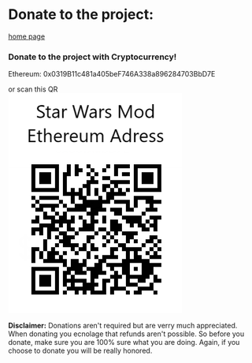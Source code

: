 # Donate to the project:

[home page](/)

### Donate to the project with Cryptocurrency! 
Ethereum: 0x0319B11c481a405beF746A338a896284703BbD7E 

or scan this QR \
![test image](https://raw.githubusercontent.com/sheeeev66/STAR-WARS-MOD/master/Star%20Wars%20Mod%20Ethereum%20Adress.png)

**Disclaimer:** Donations aren't required but are verry much appreciated. When donating you ecnolage that refunds aren't possible. So before you donate, make sure you are 100% sure what you are doing. Again, if you choose to donate you will be really honored.
